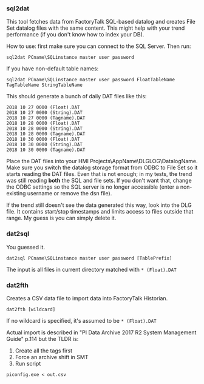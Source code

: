 ### sql2dat

This tool fetches data from FactoryTalk SQL-based datalog and creates File Set datalog files with the same content. This might help with your trend performance (if you don't know how to index your DB).

How to use: first make sure you can connect to the SQL Server. Then run:

```
sql2dat PCname\SQLinstance master user password
```

If you have non-default table names:

```
sql2dat PCname\SQLinstance master user password FloatTableName TagTableName StringTableName
```

This should generate a bunch of daily DAT files like this:

```
2018 10 27 0000 (Float).DAT
2018 10 27 0000 (String).DAT
2018 10 27 0000 (Tagname).DAT
2018 10 28 0000 (Float).DAT
2018 10 28 0000 (String).DAT
2018 10 28 0000 (Tagname).DAT
2018 10 30 0000 (Float).DAT
2018 10 30 0000 (String).DAT
2018 10 30 0000 (Tagname).DAT
```

Place the DAT files into your HMI Projects\AppName\DLGLOG\DatalogName. Make sure you switch the datalog storage format from ODBC to File Set so it starts reading the DAT files. Even that is not enough; in my tests, the trend was still reading **both** the SQL and file sets. If you don't want that, change the ODBC settings so the SQL server is no longer accessible (enter a non-existing username or remove the dsn file).

If the trend still doesn't see the data generated this way, look into the DLG file. It contains start/stop timestamps and limits access to files outside that range. My guess is you can simply delete it.

### dat2sql

You guessed it.

```
dat2sql PCname\SQLinstance master user password [TablePrefix]
```

The input is all files in current directory matched with `* (Float).DAT`

### dat2fth

Creates a CSV data file to import data into FactoryTalk Historian.

```
dat2fth [wildcard]
```

If no wildcard is specified, it's assumed to be `* (Float).DAT`

Actual import is described in "PI Data Archive 2017 R2 System Management Guide" p.114 but the TLDR is:

1. Create all the tags first
2. Force an archive shift in SMT
3. Run script

```
piconfig.exe < out.csv
```
